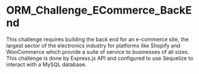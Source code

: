 # ORM_Challenge_ECommerce_BackEnd
This challenge requires building the back end for an e-commerce site, the largest sector of the electronics industry for platforms like Shopify and WooCommerce which provide a suite of service to businesses of all sizes. This challenge is done by Express.js API and configured to use Sequelize to interact with a MySQL database.
